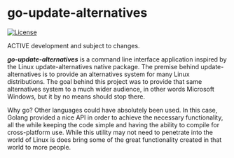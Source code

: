 # go-update-alternatives

[![License](https://img.shields.io/badge/License-Apache%202.0-blue.svg)](https://github.com/shanman190/go-update-alternatives/blob/master/LICENSE)

ACTIVE development and subject to changes.

***go-update-alternatives*** is a command line interface application inspired by the Linux update-alternatives native package. The premise behind update-alternatives is to provide an alternatives system for many Linux distributions. The goal behind this project was to provide that same alternatives system to a much wider audience, in other words Microsoft Windows, but it by no means should stop there.

Why go? Other languages could have absolutely been used. In this case, Golang provided a nice API in order to achieve the necessary functionality, all the while keeping the code simple and having the ability to compile for cross-platform use. While this utility may not need to penetrate into the world of Linux is does bring some of the great functionality created in that world to more people.
